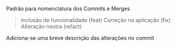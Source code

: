 Padrão para nomenclatura dos Commits e Merges
>Inclusão de funcionalidade (feat)
>Correção na aplicação (fix)
>Alteração neutra (refact)

Adiciona-se uma breve descrição das alterações no commit
